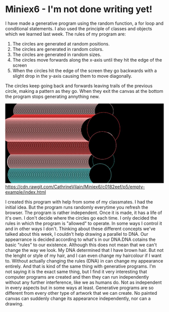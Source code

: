 # Miniex6 - I'm not done writing yet! 
I have made a generative program using the random function, a  for loop and conditional statements. I also used the principle of classes and objects which we learned last week. The rules of my program are: 

1. The circles are generated at random positions.  
2. The circles are generated in random colors. 
3. The circles are generated in random sizes. 
4. The circles move forwards along the x-axis until they hit the edge of the screen
5. When the circles hit the edge of the screen they go backwards with a slight drop in the y-axis causing them to move diagonally. 

The circles keep going back and forwards leaving trails of the previous circle, making a pattern as they go. When they exit the canvas at the bottom the program stops generating annything new. 

![alt text](miniex6.JPG)
https://cdn.rawgit.com/CathrineVilain/Miniex6/c0182eef/p5/empty-example/index.html

I created this program with help from some of my classmates. I had the initial idea. But the program runs randomly everytime you refresh the browser. The program is rather independent. Once it is made, it has a life of it's own. I don't decide where the circles go each time. I only decided the rules in which the program is "allowed" to operate. In some ways I control it and in other ways I don't. Thinking about these different concepts we've talked about this week, I couldn't help drawing a parallel to DNA. Our appearrance is decided according to what's in our DNA.DNA cotains the basic "rules" to our existence. Although this does not mean that we can't change the way we look. My DNA determined that I have brown hair. But not the lenght or style of my hair, and I can even change my haircolour if I want to. Without actually changing the rules (DNA) in can change my appearance entirely. And that is kind of the same thing with generative programs. I'm not saying it is the exact same thing, but I find it very interesting that computer programs are created and then they can run independently without any further interference, like we as humans do. Not as independent in every aspects but in some ways at least. Generative programs are so different from every other type of artwork that we can create. No painted canvas can suddenly change its appearance independently, nor can a drawing.    
